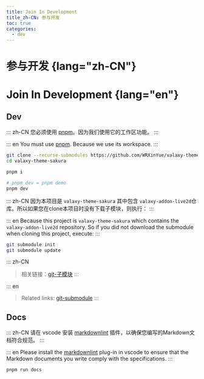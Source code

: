 ```yaml
---
title: Join In Development
title_zh-CN: 参与开发
toc: true
categories:
  - dev
---
```


# 参与开发 {lang="zh-CN"}

# Join In Development {lang="en"}

## Dev

::: zh-CN
您必须使用 [pnpm](https://pnpm.io/)。因为我们使用它的工作区功能。
:::

::: en
You must use [pnpm](https://pnpm.io/). Because we use its workspace.
:::

``` bash
git clone --recurse-submodules https://github.com/WRXinYue/valaxy-theme-sakura.git
cd valaxy-theme-sakura

pnpm i

# pnpm dev = pnpm demo
pnpm dev
```

::: zh-CN
因为本项目是 `valaxy-theme-sakura` 其中包含 `valaxy-addon-live2d`仓库。所以如果您在clone本项目时没有下载子模块，则执行：
:::

::: en
Because this project is `valaxy-theme-sakura` which contains the `valaxy-addon-live2d` repository. So if you did not download the submodule when cloning this project, execute:
:::

``` bash
git submodule init
git submodule update
```

::: zh-CN
> 相关链接：[git-子模块](https://git-scm.com/book/zh/v2/Git-%E5%B7%A5%E5%85%B7-%E5%AD%90%E6%A8%A1%E5%9D%97)
:::

::: en
> Related links: [git-submodule](https://git-scm.com/book/en/v2/Git-Tools-Submodules)
:::

## Docs

::: zh-CN
请在 vscode 安装 [markdownlint](https://marketplace.visualstudio.com/items?itemName=DavidAnson.vscode-markdownlint) 插件，以确保您编写的Markdown文档符合规范。
:::

::: en
Please install the [markdownlint](https://marketplace.visualstudio.com/items?itemName=DavidAnson.vscode-markdownlint) plug-in in vscode to ensure that the Markdown documents you write comply with the specifications.
:::

``` bash
pnpm run docs
```
